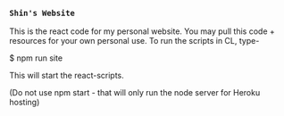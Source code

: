 ### `Shin's Website`

This is the react code for my personal website. You may pull this code + resources for your own personal use. To run the scripts in CL, type-

$ npm run site

This will start the react-scripts. 

(Do not use npm start - that will only run the node server for Heroku hosting)
